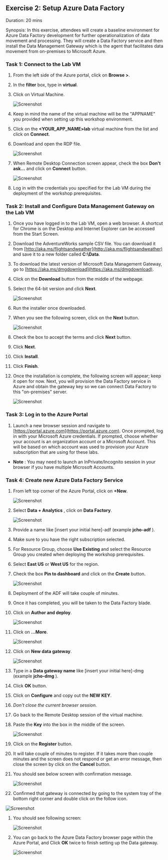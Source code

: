 ## Exercise 2: Setup Azure Data Factory

Duration: 20 mins

Synopsis: In this exercise, attendees will create a baseline environment for Azure Data Factory development for further operationalization of data movement and processing. They will create a Data Factory service and then install the Data Management Gateway which is the agent that facilitates data movement from on-premises to Microsoft Azure.

### Task 1: Connect to the Lab VM

1. From the left side of the Azure portal, click on **Browse &gt;**.
2. In the **filter** box, type in **virtual**.
3. Click on Virtual Machine.

    ![Screenshot](images/ex02_connect_to_the_lab_vm_0.png)

1. Keep in mind the name of the virtual machine will be the &quot;APPNAME&quot; you provided when setting up this workshop environment.
2. Click on the **&lt;YOUR\_APP\_NAME&gt;lab** virtual machine from the list and click on **Connect**.
3. Download and open the RDP file.

    ![Screenshot](images/ex02_connect_to_the_lab_vm_1.png)

1. When Remote Desktop Connection screen appear, check the box **Don&#39;t ask…** and click on **Connect** button.

    ![Screenshot](images/ex02_connect_to_the_lab_vm_2.png)

1. Log in with the credentials you specified for the Lab VM during the deployment of the workshop prerequisites.

### Task 2: Install and Configure Data Management Gateway on the Lab VM

1. Once you have logged in to the Lab VM, open a web browser. A shortcut for Chrome is on the Desktop and Internet Explorer can be accessed from the Start Screen.
2. Download the AdventureWorks sample CSV file. You can download it from [http://aka.ms/flightsandweather](http://aka.ms/flightsandweather) and save it to a new folder called **C:\Data**.
3. To download the latest version of Microsoft Data Management Gateway, go to [https://aka.ms/dmgdownload](https://aka.ms/dmgdownload).
4. Click on the **Download** button from the middle of the webpage.
5. Select the 64-bit version and click **Next**.

    ![Screenshot](images/ex02_install_and_configure_data_management_gateway_on_the_lab_vm_0.png)

1. Run the installer once downloaded.
2. When you see the following screen, click on the **Next** button.

    ![Screenshot](images/ex02_install_and_configure_data_management_gateway_on_the_lab_vm_1.png)

1. Check the box to accept the terms and click **Next** button.
2. Click **Next**.
3. Click **Install**.
4. Click **Finish**.
5. Once the installation is complete, the following screen will appear; keep it open for now. Next, you will provision the Data Factory service in Azure and obtain the gateway key so we can connect Data Factory to this &quot;on-premises&quot; server.

    ![Screenshot](images/ex02_install_and_configure_data_management_gateway_on_the_lab_vm_2.png)

### Task 3: Log in to the Azure Portal

1. Launch a new browser session and navigate to [https://portal.azure.com](https://portal.azure.com). Once prompted, log in with your Microsoft Azure credentials. If prompted, choose whether your account is an organization account or a Microsoft Account.  This will be based on which account was used to provision your Azure subscription that are using for these labs.
  - **Note** : You may need to launch an InPrivate/Incognito session in your browser if you have multiple Microsoft Accounts.

### Task 4: Create new Azure Data Factory Service

1. From left top corner of the Azure Portal, click on **+New**.

    ![Screenshot](images/ex02_create_new_azure_data_factory_service_0.png)

1. Select **Data + Analytics** , click on **Data Factory**.

    ![Screenshot](images/ex02_create_new_azure_data_factory_service_1.png)

1. Provide a name like [insert your initial here]-adf (example **jcho-adf** ).
2. Make sure to you have the right subscription selected.
3. For Resource Group, choose **Use Existing** and select the Resource Group you created when deploying the workshop prerequisites.
4. Select **East US** or **West US** for the region.
5. Check the box **Pin to dashboard** and click on the **Create** button.

    ![Screenshot](images/ex02_create_new_azure_data_factory_service_2.png)

1. Deployment of the ADF will take couple of minutes.
2. Once it has completed, you will be taken to the Data Factory blade.
3. Click on **Author and deploy**.

    ![Screenshot](images/ex02_create_new_azure_data_factory_service_3.png)

1. Click on **…More**.

    ![Screenshot](images/ex02_create_new_azure_data_factory_service_4.png)

1. Click on **New data gateway**.

    ![Screenshot](images/ex02_create_new_azure_data_factory_service_5.png)

1. Type in a **Data gateway name** like [insert your initial here]-dmg (example **jcho-dmg** ).
2. Click **OK** button.
3. Click on **Configure** and copy out the **NEW KEY**.
4. _Don&#39;t close the current browser session._
5. Go back to the Remote Desktop session of the virtual machine.
6. Paste the **Key** into the box in the middle of the screen.

    ![Screenshot](images/ex02_create_new_azure_data_factory_service_6.png)

1. Click on the **Register** button.
2. It will take couple of minutes to register. If it takes more than couple minutes and the screen does not respond or get an error message, then close the screen by click on the **Cancel** button.
3. You should see below screen with confirmation message.

    ![Screenshot](images/ex02_create_new_azure_data_factory_service_7.png)

1. Confirmed that gateway is connected by going to the system tray of the bottom right corner and double click on the follow icon.

![Screenshot](images/ex02_create_new_azure_data_factory_service_8.png)

1. You should see following screen:

    ![Screenshot](images/ex02_create_new_azure_data_factory_service_9.png)

1. You can go back to the Azure Data Factory browser page within the Azure Portal, and Click **OK** twice to finish setting up the Data gateway.

    ![Screenshot](images/ex02_create_new_azure_data_factory_service_10.png)

